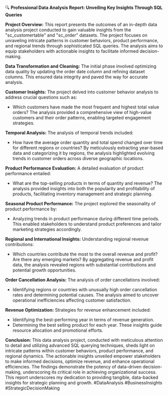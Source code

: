 🔍 **Professional Data Analysis Report: Unveiling Key Insights Through SQL Queries**

**Project Overview:**
This report presents the outcomes of an in-depth data analysis project conducted to gain valuable insights from the "sc_customertable" and "sc_order" datasets. The project focuses on unraveling intricate patterns in customer behaviors, product performance, and regional trends through sophisticated SQL queries. The analysis aims to equip stakeholders with actionable insights to facilitate informed decision-making.

**Data Transformation and Cleaning:**
The initial phase involved optimizing data quality by updating the order date column and refining dataset columns. This ensured data integrity and paved the way for accurate analysis.

**Customer Insights:**
The project delved into customer behavior analysis to address crucial questions such as:
- Which customers have made the most frequent and highest total value orders? The analysis provided a comprehensive view of high-value customers and their order patterns, enabling targeted engagement strategies.

**Temporal Analysis:**
The analysis of temporal trends included:
- How have the average order quantity and total spend changed over time for different regions or countries? By meticulously extracting year-based data and categorizing it by regions, the analysis highlighted evolving trends in customer orders across diverse geographic locations.

**Product Performance Evaluation:**
A detailed evaluation of product performance entailed:
- What are the top-selling products in terms of quantity and revenue? The analysis provided insights into both the popularity and profitability of products, facilitating inventory management and strategic planning.

**Seasonal Product Performance:**
The project explored the seasonality of product performance by:
- Analyzing trends in product performance during different time periods. This enabled stakeholders to understand product preferences and tailor marketing strategies accordingly.

**Regional and International Insights:**
Understanding regional revenue contributions:
- Which countries contribute the most to the overall revenue and profit? Are there any emerging markets? By aggregating revenue and profit data, the analysis revealed regions with substantial contributions and potential growth opportunities.

**Order Cancellation Analysis:**
The analysis of order cancellations involved:
- Identifying regions or countries with unusually high order cancellation rates and determining potential causes. The analysis aimed to uncover operational inefficiencies affecting customer satisfaction.

**Revenue Optimization:**
Strategies for revenue enhancement included:
- Identifying the best-performing year in terms of revenue generation.
- Determining the best selling product for each year. These insights guide resource allocation and promotional efforts.

**Conclusion:**
This data analysis project, conducted with meticulous attention to detail and utilizing advanced SQL querying techniques, sheds light on intricate patterns within customer behaviors, product performance, and regional dynamics. The actionable insights unveiled empower stakeholders to make informed decisions, optimize revenue, and enhance operational efficiencies. The findings demonstrate the potency of data-driven decision-making, underscoring its critical role in achieving organizational success. This report underscores my dedication to providing tangible, data-backed insights for strategic planning and growth. #DataAnalysis #BusinessInsights #StrategicDecisionMaking
